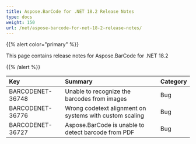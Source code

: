 ```yaml
---
title: Aspose.BarCode for .NET 18.2 Release Notes
type: docs
weight: 150
url: /net/aspose-barcode-for-net-18-2-release-notes/
---
```


{{% alert color="primary" %}} 

This page contains release notes for Aspose.BarCode for .NET 18.2

{{% /alert %}} 

|**Key**|**Summary**|**Category**|
| :- | :- | :- |
|BARCODENET-36748|Unable to recognize the barcodes from images|Bug|
|BARCODENET-36776|Wrong codetext alignment on systems with custom scaling|Bug|
|BARCODENET-36727|Aspose.BarCode is unable to detect barcode from PDF|Bug|

